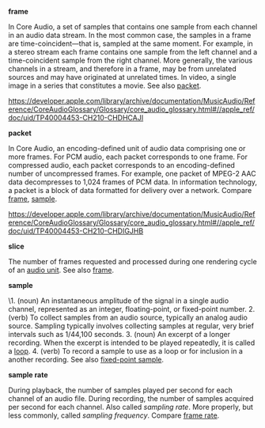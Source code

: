 **frame**  

In Core Audio, a set of samples that contains one sample from each channel in an audio data stream. In the most common case, the samples in a frame are time-coincident—that is, sampled at the same moment. For example, in a stereo stream each frame contains one sample from the left channel and a time-coincident sample from the right channel. More generally, the various channels in a stream, and therefore in a frame, may be from unrelated sources and may have originated at unrelated times. In video, a single image in a series that constitutes a movie. See also [packet](https://developer.apple.com/library/archive/documentation/MusicAudio/Reference/CoreAudioGlossary/Glossary/core_audio_glossary.html#//apple_ref/doc/uid/TP40004453-CH210-CHDIGJHB).

https://developer.apple.com/library/archive/documentation/MusicAudio/Reference/CoreAudioGlossary/Glossary/core_audio_glossary.html#//apple_ref/doc/uid/TP40004453-CH210-CHDHCAJI



**packet**  

In Core Audio, an encoding-defined unit of audio data comprising one or more frames. For PCM audio, each packet corresponds to one frame. For compressed audio, each packet corresponds to an encoding-defined number of uncompressed frames. For example, one packet of MPEG-2 AAC data decompresses to 1,024 frames of PCM data. In information technology, a packet is a block of data formatted for delivery over a network. Compare [frame](https://developer.apple.com/library/archive/documentation/MusicAudio/Reference/CoreAudioGlossary/Glossary/core_audio_glossary.html#//apple_ref/doc/uid/TP40004453-CH210-SW22), [sample](https://developer.apple.com/library/archive/documentation/MusicAudio/Reference/CoreAudioGlossary/Glossary/core_audio_glossary.html#//apple_ref/doc/uid/TP40004453-CH210-CHDFFAFG).

https://developer.apple.com/library/archive/documentation/MusicAudio/Reference/CoreAudioGlossary/Glossary/core_audio_glossary.html#//apple_ref/doc/uid/TP40004453-CH210-CHDIGJHB



**slice**  

The number of frames requested and processed during one rendering cycle of an [audio unit](https://developer.apple.com/library/archive/documentation/MusicAudio/Reference/CoreAudioGlossary/Glossary/core_audio_glossary.html#//apple_ref/doc/uid/TP40004453-CH210-SW12). See also [frame](https://developer.apple.com/library/archive/documentation/MusicAudio/Reference/CoreAudioGlossary/Glossary/core_audio_glossary.html#//apple_ref/doc/uid/TP40004453-CH210-SW22).



**sample**  

\1. (noun) An instantaneous amplitude of the signal in a single audio channel, represented as an integer, floating-point, or fixed-point number. 2. (verb) To collect samples from an audio source, typically an analog audio source. Sampling typically involves collecting samples at regular, very brief intervals such as 1/44,100 seconds. 3. (noun) An excerpt of a longer recording. When the excerpt is intended to be played repeatedly, it is called a [loop](https://developer.apple.com/library/archive/documentation/MusicAudio/Reference/CoreAudioGlossary/Glossary/core_audio_glossary.html#//apple_ref/doc/uid/TP40004453-CH210-CHDJJDCF). 4. (verb) To record a sample to use as a loop or for inclusion in a another recording. See also [fixed-point sample](https://developer.apple.com/library/archive/documentation/MusicAudio/Reference/CoreAudioGlossary/Glossary/core_audio_glossary.html#//apple_ref/doc/uid/TP40004453-CH210-SW97).



**sample rate** 

During playback, the number of samples played per second for each channel of an audio file. During recording, the number of samples acquired per second for each channel. Also called *sampling rate*. More properly, but less commonly, called *sampling frequency*. Compare [frame rate](https://developer.apple.com/library/archive/documentation/MusicAudio/Reference/CoreAudioGlossary/Glossary/core_audio_glossary.html#//apple_ref/doc/uid/TP40004453-CH210-CHDJICDF).